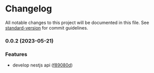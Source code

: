 # Changelog

All notable changes to this project will be documented in this file. See [standard-version](https://github.com/conventional-changelog/standard-version) for commit guidelines.

### 0.0.2 (2023-05-21)


### Features

* develop nestjs api ([f89080d](https://github.com/jayantapaul-18/nestjs-api/commit/f89080d8964aa47e1ed66277dfbbfc737b5a2bfc))
